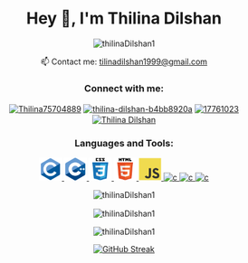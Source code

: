 <h1 align="center">Hey 👋, I'm Thilina Dilshan</h1>

<p></p><p></p>
<div align="center">
  <img src="https://komarev.com/ghpvc/?username=thilinaDilshan1&style=for-the-badge&color=blueviolet" alt="thilinaDilshan1" />
</div>
<p></p><p></p>

<p align="center">📫 Contact me: <a href="tilinadilshan1999@gmail.com">tilinadilshan1999@gmail.com </a> </p>

<h3 align="center">Connect with me:</h3>
<p align="center">
<a href="https://twitter.com/Thilina75704889?s=09" target="blank"><img align="center" src="https://raw.githubusercontent.com/rahuldkjain/github-profile-readme-generator/master/src/images/icons/Social/twitter.svg" alt="Thilina75704889" height="30" width="40" /></a>
<a href="https://www.linkedin.com/in/thilina-dilshan-b4bb8920a/" target="blank"><img align="center" src="https://raw.githubusercontent.com/rahuldkjain/github-profile-readme-generator/master/src/images/icons/Social/linked-in-alt.svg" alt="thilina-dilshan-b4bb8920a" height="30" width="40" /></a>
<a href="https://stackoverflow.com/users/18590593/thilina-dilshan?tab=profile" target="blank"><img align="center" src="https://raw.githubusercontent.com/rahuldkjain/github-profile-readme-generator/master/src/images/icons/Social/stack-overflow.svg" alt="17761023" height="30" width="40" /></a>
<a href="https://www.facebook.com/thilina.dilshan.7906" target="blank"><img align="center" src="https://www.svgrepo.com/show/111203/facebook.svg" alt="Thilina Dilshan" height="30" width="40" /></a>
</p>

<h3 align="center">Languages and Tools:</h3>
<p align="center"> 
<a href="https://www.cprogramming.com/" target="_blank"> <img src="https://raw.githubusercontent.com/devicons/devicon/master/icons/c/c-original.svg" alt="c" width="40" height="40"/> </a> <a href="https://www.w3schools.com/cpp/" target="_blank"> 
<img src="https://raw.githubusercontent.com/devicons/devicon/master/icons/cplusplus/cplusplus-original.svg" alt="cplusplus" width="40" height="40"/> </a> <a href="https://www.w3schools.com/css/" target="_blank"> <img src="https://raw.githubusercontent.com/devicons/devicon/master/icons/css3/css3-original-wordmark.svg" alt="css3" width="40" height="40"/> </a> <a href="https://www.w3.org/html/" target="_blank"> <img src="https://raw.githubusercontent.com/devicons/devicon/master/icons/html5/html5-original-wordmark.svg" alt="html5" width="40" height="40"/> </a> <a href="https://developer.mozilla.org/en-US/docs/Web/JavaScript" target="_blank"> <img src="https://raw.githubusercontent.com/devicons/devicon/master/icons/javascript/javascript-original.svg" alt="javascript" width="40" height="40"/> </a>
<a href="https://www.w3schools.com/java/" target="_blank"> <img src="https://www.svgrepo.com/show/184143/java.svg" alt="c" width="40" height="40"/> </a>
<a href="https://www.w3schools.com/python/" target="_blank"> <img src="https://www.svgrepo.com/show/374016/python.svg" alt="c" width="40" height="40"/> </a>
<a href="https://www.w3schools.com/mysql/" target="_blank"> <img src="https://www.svgrepo.com/show/373848/mysql.svg" alt="c" width="40" height="40"/> </a>
</p>

 
<!--
**thilinaDilshan1/thilinaDilshan1** is a ✨ _special_ ✨ repository because its `README.md` (this file) appears on your GitHub profile.

Here are some ideas to get you started:

- 🔭 I’m currently working on ...
- 🌱 I’m currently learning ...
- 👯 I’m looking to collaborate on ...
- 🤔 I’m looking for help with ...
- 💬 Ask me about ...
- 📫 How to reach me: ...
- 😄 Pronouns: ...
- ⚡ Fun fact: ...
-->
<div align="center">
<img src="https://github-profile-trophy.vercel.app/?username=thilinaDilshan1&theme=radical&locale=en&layout=compact&hide_border=false" alt="thilinaDilshan1">
</div>
<div align="center">

<p></p>
<img align="center" src="https://github-readme-stats.vercel.app/api/top-langs?username=thilinaDilshan1&show_icons=true&theme=radical&locale=en&layout=compact&hide_border=false" alt="thilinaDilshan1" />    
<p></p>

<img align="center" src="https://github-readme-stats.vercel.app/api?username=thilinaDilshan1&show_icons=true&theme=radical&locale=en&hide_border=false" alt="thilinaDilshan1" />
<p></p>
  
[![GitHub Streak](https://streak-stats.demolab.com?user=thilinaDilshan1&theme=radical)](https://git.io/streak-stats)


  </div>
<p></p>


